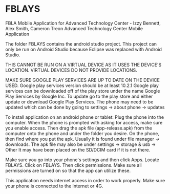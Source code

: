 # FBLAYS
FBLA Mobile Application for Advanced Technology Center - Izzy Bennett, Alex Smith, Cameron Treon
Advanced Technology Center Mobile Application

The folder FBLAYS contains the android studio project.
This project can only be run on Android Studio because Eclipse was replaced with Android Studio.

THIS CANNOT BE RUN ON A VIRTUAL DEVICE AS IT USES THE DEVICE'S LOCATION. 
VIRTUAL DEVICES DO NOT PROVIDE LOCATIONS.

MAKE SURE GOOGLE PLAY SERVICES ARE UP TO DATE ON THE DEVICE USED.
Google play services version should be at least 10.2.1
Google play services can be downloaded off of the play store under the name Google Play Services by Google Inc.
To update go to the play store and either update or download Google Play Services.
The phone may need to be updated which can be done by going to settings -> about phone -> updates

To install application on an android phone or tablet:
Plug the phone into the computer.
When the phone is prompted with asking for access, make sure you enable access.
Then drag the apk file (app-release.apk) from the computer onto the phone and under the folder you desire.
On the phone, then find where you put the apk. Usually it is found under file manager -> downloads.
The apk file may also be under settings -> storage & usb -> Other
It may have been placed on the SD/DCIM card if it is not there.

Make sure you go into your phone's settings and then click Apps. Locate FBLAYS. Click on FBLAYS. 
Then click permissions. Make sure all permissions are turned on so that the app can utilize these.

This application needs internet access in order to work properly. 
Make sure your phone is connected to the internet or 4G.
